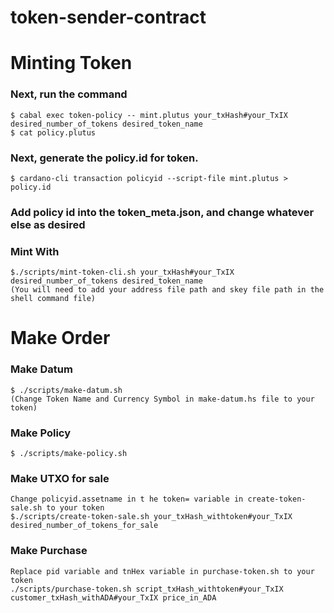 # token-sender-contract

# Minting Token
### Next, run the command
	$ cabal exec token-policy -- mint.plutus your_txHash#your_TxIX desired_number_of_tokens desired_token_name
	$ cat policy.plutus  

### Next, generate the policy.id for token. 
	$ cardano-cli transaction policyid --script-file mint.plutus > policy.id

### Add policy id into the token_meta.json, and change whatever else as desired

### Mint With
    $./scripts/mint-token-cli.sh your_txHash#your_TxIX desired_number_of_tokens desired_token_name   
    (You will need to add your address file path and skey file path in the shell command file)

# Make Order

### Make Datum
	
	$ ./scripts/make-datum.sh
	(Change Token Name and Currency Symbol in make-datum.hs file to your token)

### Make Policy
	$ ./scripts/make-policy.sh

### Make UTXO for sale
	Change policyid.assetname in t he token= variable in create-token-sale.sh to your token
	$./scripts/create-token-sale.sh your_txHash_withtoken#your_TxIX desired_number_of_tokens_for_sale

### Make Purchase
	Replace pid variable and tnHex variable in purchase-token.sh to your token
	./scripts/purchase-token.sh script_txHash_withtoken#your_TxIX customer_txHash_withADA#your_TxIX price_in_ADA